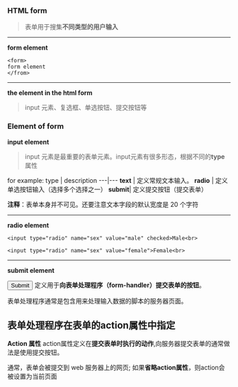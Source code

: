 ### HTML form
> 表单用于搜集**不同类型的用户输入**
---
**form element**
```
<form>
form element
</from>
```
---
**the element in the html form**
> input 元素、复选框、单选按钮、提交按钮等

### Element of form 
**input element**
> input 元素是最重要的表单元素。input元素有很多形态，根据不同的**type**属性

for example:
type | description
---|---
**text** | 定义常规文本输入。
**radio** |	定义单选按钮输入（选择多个选择之一）
**submit**|	定义提交按钮（提交表单）

**注释**：表单本身并不可见。还要注意文本字段的默认宽度是 20 个字符

---
**radio element**

```
<input type="radio" name="sex" value="male" checked>Male<br>

<input type="radio" name="sex" value="female">Female<br>
```

---

**submit element**

<input type="submit"> 定义用于**向表单处理程序（form-handler）提交表单的按钮**。

表单处理程序通常是包含用来处理输入数据的脚本的服务器页面。

表单处理程序在**表单的action**属性中指定
---

**Action 属性**
action属性定义在**提交表单时执行的动作**,向服务器提交表单的通常做法是使用提交按钮。

通常，表单会被提交到 web 服务器上的网页; 如果**省略action属性**，则action会被设置为当前页面

